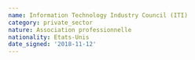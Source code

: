 ```yaml
---
name: Information Technology Industry Council (ITI)
category: private_sector
nature: Association professionnelle 
nationality: Etats-Unis
date_signed: '2018-11-12'
---
```

    